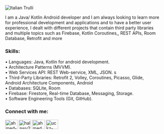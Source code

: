 

<img src="[pic_trulli.jpg](https://cdn-images-1.medium.com/fit/t/1600/480/0*dVlRfvc6b66esZkb)" alt="Italian Trulli">


I am a Java/ Kotlin Android developer and I am always looking to learn more for professional development and applications and to have a better user experience, I dealt with different projects that contain third party libraries and multiple topics such as Firebase, Kotlin Coroutines,, REST APIs, Room Database, Retrofit and more
<br/>
<h3 align="left">Skills:</h3>
<p>• Languages: Java, Kotlin for android development.<br>
    • Architecture Patterns (MVVM).<br>
    • Web Services API: REST Web-service, XML, JSON. s<br>
    • Third-Party Libraries: Retrofit 2, Volley, Coroutines, Picasso, Glide, Android Architecture Components, Android <br>
    • Databases: SQLite, Room<br>
    • Firebase: Firestore, Real-time Database, Messaging, Storage.<br>
    • Software Engineering Tools (Git, GitHub).<br>
</p>

<h3 align="left">Connect with me:</h3>
<p align="left">
<a href="https://linkedin.com/in/ahmed-abdelraheem-2067a1207" target="blank"><img align="center" src="https://raw.githubusercontent.com/rahuldkjain/github-profile-readme-generator/master/src/images/icons/Social/linked-in-alt.svg" alt="ahmed-abdelraheem-2067a1207" height="30" width="40" /></a>
<a href="https://fb.com/halawy2000" target="blank"><img align="center" src="https://raw.githubusercontent.com/rahuldkjain/github-profile-readme-generator/master/src/images/icons/Social/facebook.svg" alt="halawy2000" height="30" width="40" /></a>
<a href="https://instagram.com/ahmed_abdelraheem20" target="blank"><img align="center" src="https://raw.githubusercontent.com/rahuldkjain/github-profile-readme-generator/master/src/images/icons/Social/instagram.svg" alt="ahmed_abdelraheem20" height="30" width="40" /></a>
<a href="https://www.youtube.com/channel/UCkZ-b4eDmPAzdviKLDNOVbg" target="blank"><img align="center" src="https://raw.githubusercontent.com/rahuldkjain/github-profile-readme-generator/master/src/images/icons/Social/youtube.svg" alt="uckz-b4edmpazdvikldnovbg" height="30" width="40" /></a>
</p>
